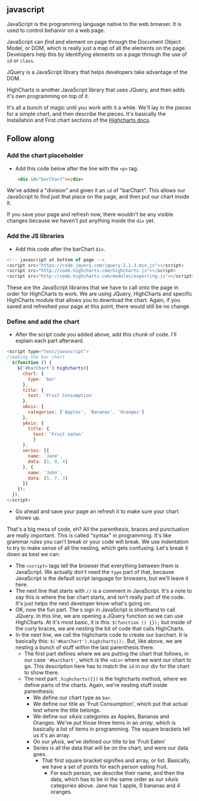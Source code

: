 ## javascript

JavaScript is the programming language native to the web browser. It is used to control behaivor on a web page.

JavaScript can *find* and element on page through the Document Object Model, or DOM, which is really just a map of all the elements on the page. Developers help this by identifying elements on a page through the use of `id` or `class`.

JQuery is a JavaScript library that helps developers take advantage of the DOM.

HighCharts is another JavaScript library that uses JQuery, and then adds it's own programming on top of it.

It's all a bunch of magic until you work with it a while. We'll lay in the pieces for a simple chart, and then describe the pieces. It's basically the Installation and First chart sections of the [Highcharts docs](http://www.highcharts.com/docs).

## Follow along

### Add the chart placeholder

* Add this code below after the line with the `<p>` tag.

```html
    <div id="barChart"></div>
```

We've added a "division" and given it an `id` of "barChart". This allows our JavaScript to find just that place on the page, and then put our chart inside it.

If you save your page and refresh now, there wouldn't be any visible changes because we haven't put anything inside the `div` yet.

### Add the JS libraries

* Add this code after the barChart `div`.

```javascript
<!-- javascript at bottom of page -->
<script src="https://code.jquery.com/jquery-2.1.3.min.js"></script>
<script src="http://code.highcharts.com/highcharts.js"></script>
<script src="http://code.highcharts.com/modules/exporting.js"></script>
```

These are the JavaScript libraries that we have to call onto the page in order for HighCharts to work. We are using JQuery, HighCharts and specific HighCharts module that allows you to download the chart. Again, if you saved and refreshed your page at this point, there would still be no change.

### Define and add the chart

* After the script code you added above, add this chunk of code. I'll explain each part afterward.

```javascript
<script type="text/javascript">
//making the bar chart
  $(function () { 
    $('#barChart').highcharts({
      chart: {
        type: 'bar'
      },
      title: {
        text: 'Fruit Consumption'
      },
      xAxis: {
        categories: ['Apples', 'Bananas', 'Oranges']
      },
      yAxis: {
        title: {
          text: 'Fruit eaten'
          }
      },
      series: [{
        name: 'Jane',
        data: [1, 0, 4]
      }, {
        name: 'John',
        data: [5, 7, 3]
      }]
    });
  });
</script>

```

* Go ahead and save your page an refresh it to make sure your chart shows up.

That's a big mess of code, eh? All the parenthesis, braces and punctuation are really important. This is called "syntax" in programming. It's like grammar rules you can't break or your code will break. We use indentation to try to make sense of all the nesting, which gets confusing. Let's break it down as best we can:

* The `<script>` tags tell the browser that everything between them is JavaScript. We actually don't need the `type` part of that, because JavaScript is the default script language for browsers, but we'll leave it here.
* The next line that starts with `//` is a comment in JavaScript. It's a note to say this is where the bar chart starts, and isn't really part of the code. It's just helps the next developer know what's going on.
* OK, now the fun part. The `$` sign in JavaScript is shorthand to call JQuery. In this line, we are opening a JQuery function so we can use HighCharts. At it's most basic, it is this: `$(function () {});` but inside of the curly braces, we are nesting the bit of code that calls HighCharts.
* In the next line, we call the highcharts code to create our barchart. It is basically this: `$('#barChart').highcharts();`. But, like above, we are nesting a bunch of stuff within the last parenthesis there.
  * The first part defines where we are putting the chart that follows, in our case `'#barChart'`, which is the `<div>` where we want our chart to go. This description here has to match the `id` in our div for the chart to show there.
  * The next part `.highcharts({})` is the highcharts method, where we define parts of the charts. Again, we're nesting stuff inside parenthesis:
    * We define our chart type as `bar`.
    * We define our title as 'Fruit Consumption', which put that actual text where the title belongs.
    * We define our xAxis categories as Apples, Bananas and Oranges. We've put those three items in an *array*, which is basically a list of items in programming. The square brackets tell us it's an array.
    * On our yAxis, we've defined our title to be 'Fruit Eaten'
    * Series is all the data that will be on the chart, and were our data goes.
      * That first square bracket signifies and array, or list. Basically, we have a set of points for each person eating fruit.
        * For each person, we describe their name, and then the data, which has to be in the same order as our xAxis categories above. Jane has 1 apple, 0 bananas and 4 oranges.



